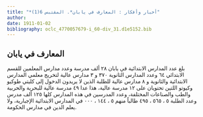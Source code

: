 ```yaml
---
title: "*أخبار وأفكار : المعارف في يابان*. المقتبس 6(1)"
author: 
date: 1911-01-02
bibliography: oclc_4770057679-i_60-div_31.d1e5152.bib
---
```




##  المعارف في يابان 


 بلغ عدد المدارس الابتدائية في يابان  ٢٨  ألف  مدرسة وعدد مدارس المعلمين للقسم الابتدائي  ٦٤  وعدد المدارس الثانوية  ٣٧٠  و  ٣  مدارس عالية لتخريج معلمي المدارس الابتدائية والثانوية و  ٨  مدارس عالية للطلبة الذين لا يريدون الدخول إلى كليتي طوكيو وكيوتو اللتين تحتويان على  ١٢  مدرسة عالية، هذا عدا  ٤٩  مدرسة عالية للبحرية والحربية والطب والصناعات المختلفة، وعدد المدرسين في هذه المدارس كلها  ١٢٥  ألف  مدرس وعدد الطلبة  ٥  ،  ٥٦٥  ،  ٤٩٥  طالباً منهم  ٥  ،  ١٤٤  ،  ٠٠٠  في المدارس الابتدائية الإجبارية، ولا يعلم الدين في مدارس الحكومة. 

